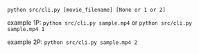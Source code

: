 ```python src/cli.py [movie_filename] [None or 1 or 2]```

example 1P: ```python src/cli.py sample.mp4``` or ```python src/cli.py sample.mp4 1```

example 2P: ```python src/cli.py sample.mp4 2```